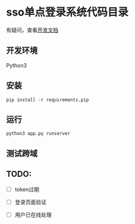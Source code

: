 # sso单点登录系统代码目录

有疑问，查看[开发文档](https://github.com/Svtter/Flask-sso/wiki)

## 开发环境

Python3


## 安装

```
pip install -r requirements.pip
```

## 运行

```
python3 app.py runserver
```

## 测试跨域


## TODO:

- [ ] token过期
- [ ] 登录页面验证
- [ ] 用户已在线处理

